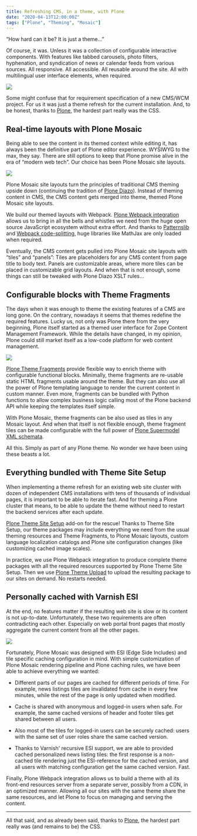 ```yaml
---
title: Refreshing CMS, in a theme, with Plone
date: "2020-04-13T12:00:00Z"
tags: ["Plone", "Theming", "Mosaic"]
---
```


“How hard can it be? It is just a theme…”

Of course, it was. Unless it was a collection of configurable interactive components. With features like tabbed carousels, photo filters, hyphenation, and syndication of news or calendar feeds from various sources. All responsive. All accessible. All reusable around the site. All with multilingual user interface elements, when required.

![](layout.jpg)

Some might confuse that for requirement specification of a new CMS/WCM project. For us it was just a theme refresh for the current installation. And, to be honest, thanks to [Plone](https://www.plone.com/), the hardest part really was the CSS.


Real-time layouts with Plone Mosaic
-----------------------------------

Being able to see the content in its themed context while editing it, has always been the definitive part of Plone editor experience. WYSIWYG to the max, they say. There are still options to keep that Plone promise alive in the era of “modern web tech”. Our choice has been Plone Mosaic site layouts.

![](wysiwyg-accordion.png)

Plone Mosaic site layouts turn the principles of traditional CMS theming upside down (continuing the tradition of [Plone Diazo](https://docs.plone.org/external/diazo/docs/index.html)). Instead of theming content in CMS, the CMS content gets merged into theme, themed Plone Mosaic site layouts.

We build our themed layouts with Webpack. [Plone Webpack integration](https://github.com/collective/plonetheme.webpacktemplate) allows us to bring in all the bells and whistles we need from the huge open source JavaScript ecosystem without extra effort. And thanks to [Patternslib](https://patternslib.com/) and [Webpack code-splitting](https://webpack.js.org/guides/code-splitting/#dynamic-imports), huge libraries like MathJax are only loaded when required.

Eventually, the CMS content gets pulled into Plone Mosaic site layouts with “tiles” and “panels”: Tiles are placeholders for any CMS content from page title to body text. Panels are customizable areas, where more tiles can be placed in customizable grid layouts. And when that is not enough, some things can still be tweaked with Plone Diazo XSLT rules…


Configurable blocks with Theme Fragments
----------------------------------------

The days when it was enough to theme the existing features of a CMS are long gone. On the contrary, nowadays it seems that themes redefine the required features. Lucky us, not only was Plone there from the very beginning, Plone itself started as a themed user interface for Zope Content Management Framework. While the details have changed, in my opinion, Plone could still market itself as a low-code platform for web content management.

![](configurable-tile.png)

[Plone Theme Fragments](https://pypi.org/project/collective.themefragments/) provide flexible way to enrich theme with configurable functional blocks. Minimally, theme fragments are re-usable static HTML fragments usable around the theme. But they can also use all the power of Plone templating language to render the current content in custom manner. Even more, fragments can be bundled with Python functions to allow complex business logic calling most of the Plone backend API while keeping the templates itself simple.

With Plone Mosaic, theme fragments can be also used as tiles in any Mosaic layout. And when that itself is not flexible enough, theme fragment tiles can be made configurable with the full power of [Plone Supermodel XML schemata](https://docs.plone.org/external/plone.app.dexterity/docs/reference/dexterity-xml.html).

All this. Simply as part of any Plone theme. No wonder we have been using these beasts a lot.


Everything bundled with Theme Site Setup
----------------------------------------

When implementing a theme refresh for an existing web site cluster with dozen of independent CMS installations with tens of thousands of individual pages, it is important to be able to iterate fast. And for theming a Plone cluster that means, to be able to update the theme without need to restart the backend services after each update.

[Plone Theme Site Setup](https://pypi.org/project/collective.themesitesetup/) add-on for the rescue! Thanks to Theme Site Setup, our theme packages may include everything we need from the usual theming resources and Theme Fragments, to Plone Mosaic layouts, custom language localization catalogs and Plone site configuration changes (like customizing cached image scales).

In practice, we use Plone Webpack integration to produce complete theme packages with all the required resources supported by Plone Theme Site Setup. Then we use [Plone Theme Upload](https://www.npmjs.com/package/plonetheme-upload) to upload the resulting package to our sites on demand. No restarts needed.


Personally cached with Varnish ESI
----------------------------------

At the end, no features matter if the resulting web site is slow or its content is not up-to-date. Unfortunately, these two requirements are often contradicting each other. Especially on web portal front pages that mostly aggregate the current content from all the other pages.

![](configurable-intranet.png)

Fortunately, Plone Mosaic was designed with ESI (Edge Side Includes) and tile specific caching configuration in mind. With simple customization of Plone Mosaic rendering pipeline and Plone caching rules, we have been able to achieve everything we wanted:

* Different parts of our pages are cached for different periods of time. For example, news listings tiles are invalidated from cache in every few minutes, while the rest of the page is only updated when modified.

* Cache is shared with anonymous and logged-in users when safe. For example, the same cached versions of header and footer tiles get shared between all users.

* Also most of the tiles for logged-in users can be securely cached: users with the same set of user roles share the same cached version.

* Thanks to Varnish' recursive ESI support, we are able to provided cached personalized news listing tiles: the first response is a non-cached tile rendering just the ESI-reference for the cached version, and all users with matching configuration get the same cached version. Fast.

Finally, Plone Webpack integration allows us to build a theme with all its front-end resources server from a separate server, possibly from a CDN, in an optimized manner. Allowing all our sites with the same theme share the same resources, and let Plone to focus on managing and serving the content.

---

All that said, and as already been said, thanks to [Plone](https://www.plone.com/), the hardest part really was (and remains to be) the CSS.
